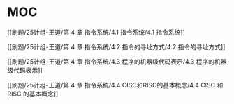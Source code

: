 # MOC

[[刷题/25计组-王道/第 4 章 指令系统/4.1 指令系统/4.1 指令系统]]

[[刷题/25计组-王道/第 4 章 指令系统/4.2 指令的寻址方式/4.2 指令的寻址方式]]

[[刷题/25计组-王道/第 4 章 指令系统/4.3 程序的机器级代码表示/4.3 程序的机器级代码表示]]

[[刷题/25计组-王道/第 4 章 指令系统/4.4 CISC和RISC的基本概念/4.4 CISC 和 RISC 的基本概念]]